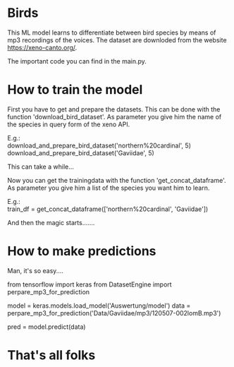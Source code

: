 # Birds

This ML model learns to differentiate between bird species by means of mp3 recordings of the voices.
The dataset are downloded from the website https://xeno-canto.org/.

The important code you can find in the main.py.

# How to train the model

First you have to get and prepare the datasets. This can be done with the function 'download_bird_dataset'.
As parameter you give him the name of the species in query form of the xeno API.

E.g.:  
download_and_prepare_bird_dataset('northern%20cardinal', 5)
download_and_prepare_bird_dataset('Gaviidae', 5)

This can take a while...

Now you can get the trainingdata with the function 'get_concat_dataframe'. As parameter you give him a list of the 
species you want him to learn.

E.g.:  
train_df = get_concat_dataframe(['northern%20cardinal', 'Gaviidae'])


And then the magic starts.......

# How to make predictions

Man, it's so easy....

from tensorflow import keras
from DatasetEngine import perpare_mp3_for_prediction

model = keras.models.load_model('Auswertung/model')
data = perpare_mp3_for_prediction('Data/Gaviidae/mp3/120507-002lomB.mp3')

pred = model.predict(data)

# That's all folks
